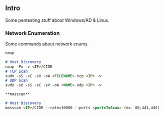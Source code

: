 ## Intro

Some pentesting stuff about Windows/AD & Linux.


### Network Enumeration

Some commands about network enums.

```markdown
nmap

# Host Discovery 
nmap -Pn -v <IP>/CIDR
# TCP Scan
sudo -sS -sC -sV -oA <FILENAME>.tcp <IP> -v
# UDP Scan
sudo -sU -sS -sC -sV -oA <NAME>.udp <IP> -v

**masscan**

# Host Discovery 
masscan <IP>/CIDR --rate=10000 --ports <portsToScan> (ex. 80,443,445)


```
